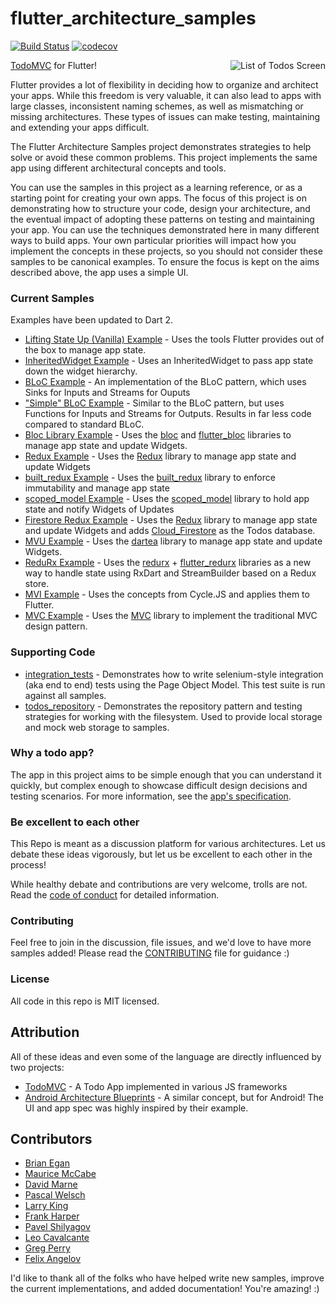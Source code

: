 # flutter_architecture_samples

[![Build Status](https://travis-ci.org/brianegan/flutter_architecture_samples.svg?branch=master)](https://travis-ci.org/brianegan/flutter_architecture_samples)
[![codecov](https://codecov.io/gh/brianegan/flutter_architecture_samples/branch/master/graph/badge.svg)](https://codecov.io/gh/brianegan/flutter_architecture_samples)

<img align="right" src="assets/todo-list.png" alt="List of Todos Screen">

[TodoMVC](http://todomvc.com) for Flutter!

Flutter provides a lot of flexibility in deciding how to organize and architect your apps. While this freedom is very valuable, it can also lead to apps with large classes, inconsistent naming schemes, as well as mismatching or missing architectures. These types of issues can make testing, maintaining and extending your apps difficult.

The Flutter Architecture Samples project demonstrates strategies to help solve or avoid these common problems. This project implements the same app using different architectural concepts and tools.

You can use the samples in this project as a learning reference, or as a starting point for creating your own apps. The focus of this project is on demonstrating how to structure your code, design your architecture, and the eventual impact of adopting these patterns on testing and maintaining your app. You can use the techniques demonstrated here in many different ways to build apps. Your own particular priorities will impact how you implement the concepts in these projects, so you should not consider these samples to be canonical examples. To ensure the focus is kept on the aims described above, the app uses a simple UI.

### Current Samples

Examples have been updated to Dart 2.

  * [Lifting State Up (Vanilla) Example](vanilla) - Uses the tools Flutter provides out of the box to manage app state.
  * [InheritedWidget Example](inherited_widget) - Uses an InheritedWidget to pass app state down the widget hierarchy.
  * [BLoC Example](bloc_flutter) - An implementation of the BLoC pattern, which uses Sinks for Inputs and Streams for Ouputs
  * ["Simple" BLoC Example](simple_bloc_flutter) - Similar to the BLoC pattern, but uses Functions for Inputs and Streams for Outputs. Results in far less code compared to standard BLoC.
  * [Bloc Library Example](bloc_library) - Uses the [bloc](https://pub.dartlang.org/packages/bloc) and [flutter_bloc](https://pub.dartlang.org/packages/flutter_bloc) libraries to manage app state and update Widgets.
  * [Redux Example](redux) - Uses the [Redux](https://pub.dartlang.org/packages/redux) library to manage app state and update Widgets
  * [built_redux Example](built_redux) - Uses the [built_redux](https://pub.dartlang.org/packages/built_redux) library to enforce immutability and manage app state
  * [scoped_model Example](scoped_model) - Uses the [scoped_model](https://pub.dartlang.org/packages/scoped_model) library to hold app state and notify Widgets of Updates
  * [Firestore Redux Example](firestore_redux) - Uses the [Redux](https://pub.dartlang.org/packages/redux) library to manage app state and update Widgets and
  adds [Cloud_Firestore](https://firebase.google.com/docs/firestore/) as the Todos database.
  * [MVU Example](mvu) - Uses the [dartea](https://pub.dartlang.org/packages/dartea) library to manage app state and update Widgets.
  * [ReduRx Example](redurx) - Uses the [redurx](https://pub.dartlang.org/packages/redurx) + [flutter_redurx](https://pub.dartlang.org/packages/flutter_redurx) libraries as a new way to handle state using RxDart and StreamBuilder based on a Redux store.
  * [MVI Example](mvi_flutter) - Uses the concepts from Cycle.JS and applies them to Flutter.
  * [MVC Example](mvc) - Uses the [MVC](https://pub.dartlang.org/packages/mvc_pattern) library to implement the traditional MVC design pattern.


### Supporting Code

  * [integration_tests](integration_tests) - Demonstrates how to write selenium-style integration (aka end to end) tests using the Page Object Model. This test suite is run against all samples.
  * [todos_repository](todos_repository) - Demonstrates the repository pattern and testing strategies for working with the filesystem. Used to provide local storage and mock web storage to samples.

### Why a todo app?

The app in this project aims to be simple enough that you can understand it quickly, but complex enough to showcase difficult design decisions and testing scenarios. For more information, see the [app's specification](app_spec.md).

### Be excellent to each other

This Repo is meant as a discussion platform for various architectures. Let us debate these ideas vigorously, but let us be excellent to each other in the process!

While healthy debate and contributions are very welcome, trolls are not. Read the [code of conduct](code-of-conduct.md) for detailed information.

### Contributing

Feel free to join in the discussion, file issues, and we'd love to have more samples added! Please read the [CONTRIBUTING](CONTRIBUTING.md) file for guidance :)

### License

All code in this repo is MIT licensed.

## Attribution

All of these ideas and even some of the language are directly influenced by two projects:

  - [TodoMVC](http://todomvc.com) - A Todo App implemented in various JS frameworks
  - [Android Architecture Blueprints](https://github.com/googlesamples/android-architecture) - A similar concept, but for Android! The UI and app spec was highly inspired by their example.

## Contributors

  * [Brian Egan](https://github.com/brianegan)
  * [Maurice McCabe](https://github.com/mmcc007)
  * [David Marne](https://github.com/davidmarne)
  * [Pascal Welsch](https://github.com/passsy)
  * [Larry King](https://github.com/kinggolf)
  * [Frank Harper](https://github.com/franklinharper)
  * [Pavel Shilyagov](https://github.com/p69)
  * [Leo Cavalcante](https://github.com/leocavalcante)
  * [Greg Perry](https://github.com/AndriousSolutions)
  * [Felix Angelov](https://github.com/felangel)

I'd like to thank all of the folks who have helped write new samples, improve the current implementations, and added documentation! You're amazing! :)
